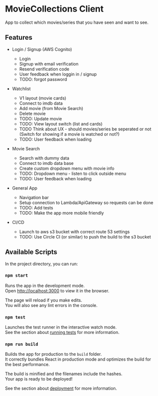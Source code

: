 # MovieCollections Client
App to collect which movies/series that you have seen and want to see.

## Features 
* Login / Signup (AWS Cognito)
    - Login
    - Signup with email verification
    - Resend verification code 
    - User feedback when loggin in / signup 
    - TODO: forgot password 
    
* Watchlist 
    - V1 layout (movie cards) 
    - Connect to imdb data 
    - Add movie (from Movie Search)
    - Delete movie
    - TODO: Update movie 
    - TODO: View layout switch (list and cards)
    - TODO Think about UX - should movies/series be seperated or not
           (Switch for showing if a movie is watched or not?)
    - TODO: User feedback when loading 
           
* Movie Search
    - Search with dummy data 
    - Connect to imdb data base 
    - Create custom dropdown menu with movie info 
    - TODO: Dropdown menu - listen to click outside menu 
    - TODO: User feedback when loading 

* General App
    - Navigation bar 
    - Setup connection to Lambda/ApiGateway so requests can be done 
    - TODO: Add tests
    - TODO: Make the app more mobile friendly

* CI/CD 
    - Launch to aws s3 bucket with correct route 53 settings
    - TODO: Use Circle CI (or similar) to push the build to the s3 bucket 


## Available Scripts

In the project directory, you can run:

### `npm start`

Runs the app in the development mode.<br />
Open [http://localhost:3000](http://localhost:3000) to view it in the browser.

The page will reload if you make edits.<br />
You will also see any lint errors in the console.

### `npm test`

Launches the test runner in the interactive watch mode.<br />
See the section about [running tests](https://facebook.github.io/create-react-app/docs/running-tests) for more information.

### `npm run build`

Builds the app for production to the `build` folder.<br />
It correctly bundles React in production mode and optimizes the build for the best performance.

The build is minified and the filenames include the hashes.<br />
Your app is ready to be deployed!

See the section about [deployment](https://facebook.github.io/create-react-app/docs/deployment) for more information.

